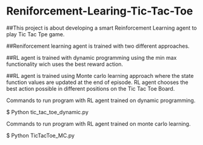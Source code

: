 # Reniforcement-Learing-Tic-Tac-Toe

##This project is about developing a smart Reinforcement Learning agent to play Tic Tac Tpe game. 

##Reniforcement learning agent is trained with two different approaches.

##RL agent is trained with dynamic programming using the min max functionality wich uses the best reward action.

##RL agent is trained using Monte carlo learning approach where the state function values are updated at the end of episode. 
RL agent chooses the best action possible in different positions on the Tic Tac Toe Board.


Commands to run program with RL agent trained on dynamic programming.

$ Python tic_tac_toe_dynamic.py


Commands to run program with RL agent trained on monte carlo learning.

$ Python TicTacToe_MC.py

